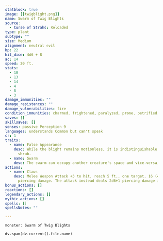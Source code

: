 ```yaml
---
statblock: true
image: [[twigblight.png]]
name: Swarm of Twig Blights
source:
  - Curse of Strahd: Reloaded
type: plant
subtype: ""
size: Medium
alignment: neutral evil
hp: 22
hit_dice: 4d6 + 8
ac: 14
speed: 20 ft.
stats:
  - 10
  - 13
  - 14
  - 4
  - 8
  - 3
damage_immunities: ""
damage_resistances: ""
damage_vulnerabilities: fire
condition_immunities: charmed, frightened, paralyzed, prone, petrified, restrained, stunned
saves: []
skillsaves: []
senses: passive Perception 9
languages: understands Common but can't speak
cr: 1
traits:
  - name: False Appearance
    desc: While the blight remains motionless, it is indistinguishable from a dead
      shrub.
  - name: Swarm
    desc: The swarm can occupy another creature's space and vice-versa, and the swarm can move through any opening large enough for a small twig blight. The swarm cannot regrain hit points or temporary hit points.
actions:
  - name: Claws
    desc: Melee Weapon Attack +3 to hit, reach 5 ft., one target. 16 (4d6 + 2)
      piercing damage. The attack instead deals 2d6+1 piercing damage if the swarm has half of its hit points or fewer.
bonus_actions: []
reactions: []
legendary_actions: []
mythic_actions: []
spells: []
spellsNotes: ""

---
```


```statblock
monster: Swarm of Twig Blights
```

```dataviewjs
dv.span(dv.current().file.name)
```